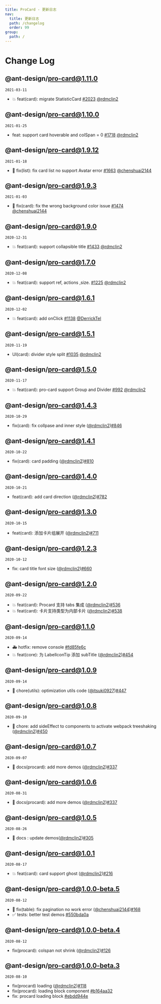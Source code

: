 ```yaml
---
title: ProCard - 更新日志
nav:
  title: 更新日志
  path: /changelog
  order: 99
group:
  path: /
---
```


# Change Log

## @ant-design/pro-card@1.11.0

`2021-03-11`

- 💥 feat(card): migrate StatisticCard [#2023](https://github.com/ant-design/pro-components/pull/2023) [@rdmclin2](https://github.com/rdmclin2)

## @ant-design/pro-card@1.10.0

`2021-01-25`

- feat: support card hoverable and colSpan = 0 [#1718](https://github.com/ant-design/pro-components/pull/1718) [@rdmclin2](https://github.com/rdmclin2)

## @ant-design/pro-card@1.9.12

`2021-01-18`

- 🐛 fix(list): fix card list no support Avatar error [#1663](https://github.com/ant-design/pro-components/pull/1663) [@chenshuai2144](https://github.com/chenshuai2144)

## @ant-design/pro-card@1.9.3

`2021-01-03`

- 🐛 fix(card): fix the wrong background color issue [#1474](https://github.com/ant-design/pro-components/pull/1474) [@chenshuai2144](https://github.com/chenshuai2144)

## @ant-design/pro-card@1.9.0

`2020-12-31`

- 💥 feat(card): support collapsible title [#1433](https://github.com/ant-design/pro-components/pull/1433) [@rdmclin2](https://github.com/rdmclin2)

## @ant-design/pro-card@1.7.0

`2020-12-08`

- 💥 feat(card): support ref, actions ,size. [#1225](https://github.com/ant-design/pro-components/pull/1225) [@rdmclin2](https://github.com/rdmclin2)

## @ant-design/pro-card@1.6.1

`2020-12-02`

- 💥 feat(card): add onClick [#1138](https://github.com/ant-design/pro-components/pull/1138) [@DerrickTel](https://github.com/DerrickTel)

## @ant-design/pro-card@1.5.1

`2020-11-19`

- UI(card): divider style split [#1035](https://github.com/ant-design/pro-components/pull/1035) [@rdmclin2](https://github.com/rdmclin2)

## @ant-design/pro-card@1.5.0

`2020-11-17`

- 💥 feat(card): pro-card support Group and Divider [#992](https://github.com/ant-design/pro-components/pull/992) [@rdmclin2](https://github.com/rdmclin2)

## @ant-design/pro-card@1.4.3

`2020-10-29`

- fix(card): fix collpase and inner style ([@rdmclin2](https://github.com/rdmclin2))[#846](https://github.com/ant-design/pro-components/pull/846)

## @ant-design/pro-card@1.4.1

`2020-10-22`

- fix(card): card padding ([@rdmclin2](https://github.com/rdmclin2))[#810](https://github.com/ant-design/pro-components/pull/810)

## @ant-design/pro-card@1.4.0

`2020-10-21`

- feat(card): add card direction ([@rdmclin2](https://github.com/rdmclin2))[#782](https://github.com/ant-design/pro-components/pull/782)

## @ant-design/pro-card@1.3.0

`2020-10-15`

- feat(card): 添加卡片组展开 ([@rdmclin2](https://github.com/rdmclin2))[#711](https://github.com/ant-design/pro-components/pull/711)

## @ant-design/pro-card@1.2.3

`2020-10-12`

- fix: card title font size ([@rdmclin2](https://github.com/rdmclin2))[#660](https://github.com/ant-design/pro-components/pull/660)

## @ant-design/pro-card@1.2.0

`2020-09-22`

- 💥 feat(card): Procard 支持 tabs 集成 ([@rdmclin2](https://github.com/rdmclin2))[#536](https://github.com/ant-design/pro-components/pull/536)
- 💥 feat(card): 卡片支持类型为内部卡片 ([@rdmclin2](https://github.com/rdmclin2))[#538](https://github.com/ant-design/pro-components/pull/538)

## @ant-design/pro-card@1.1.0

`2020-09-14`

- 🚑 hotfix: remove console [#fd85fe6c](https://github.com/ant-design/pro-components//commit/fd85fe6c)
- 💥 feat(core): 为 LabelIconTip 添加 subTitle ([@rdmclin2](https://github.com/rdmclin2))[#454](https://github.com/ant-design/pro-components/pull/454)

## @ant-design/pro-card@1.0.9

`2020-09-14`

- 🎨 chore(utils): optimization utils code ([@itsuki0927](https://github.com/itsuki0927))[#447](https://github.com/ant-design/pro-components/pull/447)

## @ant-design/pro-card@1.0.8

`2020-09-10`

- 🎨 chore: add sideEffect to components to activate webpack treeshaking ([@rdmclin2](https://github.com/rdmclin2))[#450](https://github.com/ant-design/pro-components/pull/450)

## @ant-design/pro-card@1.0.7

`2020-09-07`

- 📖 docs(procard): add more demos ([@rdmclin2](https://github.com/rdmclin2))[#337](https://github.com/ant-design/pro-components/pull/337)

## @ant-design/pro-card@1.0.6

`2020-08-31`

- 📖 docs(procard): add more demos ([@rdmclin2](https://github.com/rdmclin2))[#337](https://github.com/ant-design/pro-components/pull/337)

## @ant-design/pro-card@1.0.5

`2020-08-26`

- 📖 docs : update demos([@rdmclin2](https://github.com/rdmclin2))[#305](https://github.com/ant-design/pro-components/pull/305)

## @ant-design/pro-card@1.0.1

`2020-08-17`

- 💥 feat(card): card support ghost ([@rdmclin2](https://github.com/rdmclin2))[#216](https://github.com/ant-design/pro-components/pull/216)

## @ant-design/pro-card@1.0.0-beta.5

`2020-08-12`

- 🐛 fix(table): fix pagination no work error ([@chenshuai2144](https://github.com/chenshuai2144))[#168](https://github.com/ant-design/pro-components/pull/168)
- ✅ tests: better test demos [#550bda0a](https://github.com/ant-design/pro-components//commit/550bda0a)

## @ant-design/pro-card@1.0.0-beta.4

`2020-08-12`

- fix(procard): colspan not shrink ([@rdmclin2](https://github.com/rdmclin2))[#126](https://github.com/ant-design/pro-components/pull/126)

## @ant-design/pro-card@1.0.0-beta.3

`2020-08-10`

- fix(procard) loading ([@rdmclin2](https://github.com/rdmclin2))[#118](https://github.com/ant-design/pro-components/pull/118)
- fix(procard): loading block component [#b164aa32](https://github.com/ant-design/pro-components//commit/b164aa32)
- fix: procard loading block [#ebdd944e](https://github.com/ant-design/pro-components//commit/ebdd944e)
